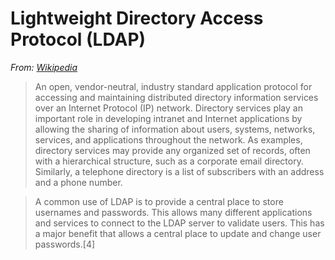 # Lightweight Directory Access Protocol (LDAP)

*From: [Wikipedia](https://en.wikipedia.org/wiki/Lightweight_Directory_Access_Protocol)*
> An open, vendor-neutral, industry standard application protocol for accessing and maintaining distributed directory information services over an Internet Protocol (IP) network. Directory services play an important role in developing intranet and Internet applications by allowing the sharing of information about users, systems, networks, services, and applications throughout the network. As examples, directory services may provide any organized set of records, often with a hierarchical structure, such as a corporate email directory. Similarly, a telephone directory is a list of subscribers with an address and a phone number.

> A common use of LDAP is to provide a central place to store usernames and passwords. This allows many different applications and services to connect to the LDAP server to validate users. This has a major benefit that allows a central place to update and change user passwords.[4]
